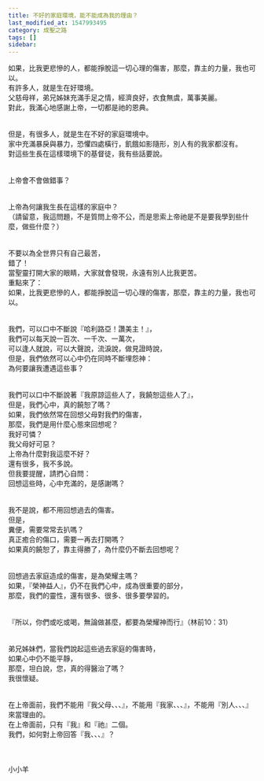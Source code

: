 ```yaml
---
title: 不好的家庭環境，能不能成為我的理由？
last_modified_at: 1547993495
category: 成聖之路
tags: []
sidebar: 
---
```


<p>如果，比我更悲慘的人，都能掙脫這一切心理的傷害，那麼，靠主的力量，我也可以。<br/><!--more-->有許多人，就是生在好環境。<br/>父慈母祥，弟兄姊妹充滿手足之情，經濟良好，衣食無虞，萬事美麗。<br/>對此，我滿心地感謝上帝，一切都是祂的恩典。<br/><br/><br/>但是，有很多人，就是生在不好的家庭環境中。<br/>家中充滿暴戾與暴力，恐懼四處橫行，飢餓如影隨形，別人有的我家都沒有。<br/>對這些生長在這樣環境下的基督徒，我有些話要說。<br/><br/><br/>上帝會不會做錯事？<br/><br/><br/>上帝為何讓我生長在這樣的家庭中？<br/>（請留意，我這問題，不是質問上帝不公，而是思索上帝祂是不是要我學到些什麼，做些什麼？）<br/><br/><br/>不要以為全世界只有自己最苦，<br/>錯了！<br/>當聖靈打開大家的眼睛，大家就會發現，永遠有別人比我更苦。<br/>重點來了：<br/>如果，比我更悲慘的人，都能掙脫這一切心理的傷害，那麼，靠主的力量，我也可以。<br/><br/><br/>我們，可以口中不斷說『哈利路亞！讚美主！』，<br/>我們可以每天說一百次、一千次、一萬次，<br/>可以逢人就說，可以大聲說，流淚說，做見證時說，<br/>但是，我們依然可以心中仍在同時不斷埋怨神：<br/>為何要讓我遭遇這些事？<br/><br/><br/>我們可以口中不斷說著『我原諒這些人了，我饒恕這些人了』，<br/>但是，我們心中，真的饒恕了嗎？<br/>如果，我們依然常在回想父母對我們的傷害，<br/>那麼，我們是用什麼心態來回想呢？<br/>我好可憐？<br/>我父母好可惡？<br/>上帝為什麼對我這麼不好？<br/>還有很多，我不多說。<br/>但我要提醒，請捫心自問：<br/>回想這些時，心中充滿的，是感謝嗎？<br/><br/><br/>我不是說，都不用回想過去的傷害。<br/>但是，<br/>糞便，需要常常去扒嗎？<br/>真正癒合的傷口，需要一再去打開嗎？<br/>如果真的饒恕了，靠主得勝了，為什麼仍不斷去回想呢？<br/><br/><br/>回想過去家庭造成的傷害，是為榮耀主嗎？<br/>如果，『榮神益人』，仍不在我們心中，成為很重要的部分，<br/>那麼，我們的靈性，還有很多、很多、很多要學習的。<br/><br/><br/>『所以，你們或吃或喝，無論做甚麼，都要為榮耀神而行』（林前10：31）<br/><br/><br/>弟兄姊妹們，當我們說起這些過去家庭的傷害時，<br/>如果心中仍不能平靜，<br/>那麼，坦白說，您，真的得醫治了嗎？<br/>我很懷疑。<br/><br/><br/>在上帝面前，我們不能用『我父母、、、』，不能用『我家、、、』，不能用『別人、、、』來當理由的。<br/>在上帝面前，只有『我』和『祂』二個。<br/>我們，如何對上帝回答『我、、、』？<br/><br/><br/><br/>小小羊<br/></p><p> </p><br/><br/><br/>